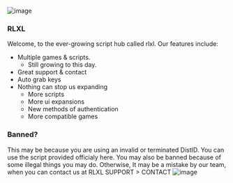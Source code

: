 ![image](https://github.com/FlyingNalas/rlxl/assets/139919935/fd08107e-a504-4fb3-9240-f54b9266e854)

### RLXL
Welcome, to the ever-growing script hub called rlxl. 
Our features include:
- Multiple games & scripts.
  - Still growing to this day.
- Great support & contact
- Auto grab keys
- Nothing can stop us expanding
  - More scripts
  - More ui expansions
  - New methods of authentication
  - More compatible games
### Banned?
This may be because you are using an invalid or terminated DistID. You can use the script provided officialy here. 
You may also be banned because of some illegal things you may do. Otherwise, 
It may be a mistake by our team, when you can contact us at
RLXL SUPPORT > CONTACT
![image](https://github.com/FlyingNalas/rlxl/assets/139919935/17afc66f-f18f-41b6-8632-b2224e6d1432)
